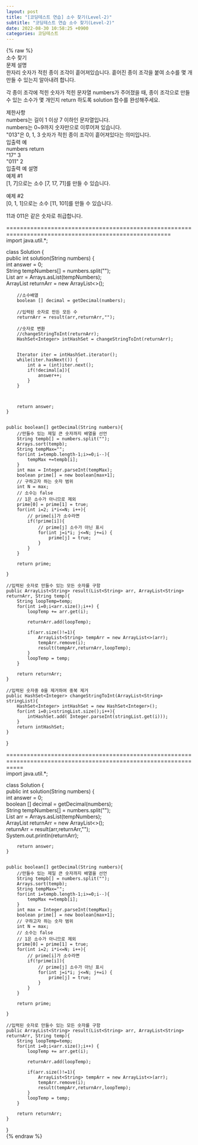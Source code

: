 ```yaml
---  
layout: post  
title: "[코딩테스트 연습] 소수 찾기(Level-2)"  
subtitle: "코딩테스트 연습 소수 찾기(Level-2)"  
date: 2022-08-30 10:58:25 +0900  
categories: 코딩테스트  
---  
```

{% raw %}  
소수 찾기  
문제 설명  
한자리 숫자가 적힌 종이 조각이 흩어져있습니다. 흩어진 종이 조각을 붙여 소수를 몇 개 만들 수 있는지 알아내려 합니다.  
  
각 종이 조각에 적힌 숫자가 적힌 문자열 numbers가 주어졌을 때, 종이 조각으로 만들 수 있는 소수가 몇 개인지 return 하도록 solution 함수를 완성해주세요.  
  
제한사항  
numbers는 길이 1 이상 7 이하인 문자열입니다.  
numbers는 0~9까지 숫자만으로 이루어져 있습니다.  
"013"은 0, 1, 3 숫자가 적힌 종이 조각이 흩어져있다는 의미입니다.  
입출력 예  
numbers	return  
"17"	3  
"011"	2  
입출력 예 설명  
예제 #1  
[1, 7]으로는 소수 [7, 17, 71]를 만들 수 있습니다.  
  
예제 #2  
[0, 1, 1]으로는 소수 [11, 101]를 만들 수 있습니다.  
  
11과 011은 같은 숫자로 취급합니다.  
  
  
  
  
======================================================================================================  
import java.util.*;  
  
class Solution {  
    public int solution(String numbers) {  
        int answer = 0;  
        String tempNumbers[] = numbers.split("");  
		List<String> arr = Arrays.asList(tempNumbers);  
		ArrayList<String> returnArr = new ArrayList<>();  
          
        //소수배열  
        boolean [] decimal = getDecimal(numbers);  
          
		//입력된 숫자로 만든 모든 수  
		returnArr = result(arr,returnArr,"");  
          
        //숫자로 변환  
        //changeStringToInt(returnArr);  
        HashSet<Integer> intHashSet = changeStringToInt(returnArr);  
       
          
        Iterator iter = intHashSet.iterator();  
        while(iter.hasNext()) {  
            int a = (int)iter.next();  
            if(!decimal[a]){  
                answer++;  
            }  
        }  
  
          
          
        return answer;  
    }  
      
      
    public boolean[] getDecimal(String numbers){  
        //만들수 있는 제일 큰 숫자까지 배열을 선언  
        String tempb[] = numbers.split("");  
        Arrays.sort(tempb);  
        String tempMax="";  
        for(int i=tempb.length-1;i>=0;i--){  
            tempMax +=tempb[i];  
        }  
        int max = Integer.parseInt(tempMax);  
        boolean prime[] = new boolean[max+1];  
        // 구하고자 하는 숫자 범위  
        int N = max;  
        // 소수는 false  
        // 1은 소수가 아니므로 제외  
        prime[0] = prime[1] = true;  
        for(int i=2; i*i<=N; i++){  
            // prime[i]가 소수라면  
            if(!prime[i]){  
                // prime[j] 소수가 아닌 표시  
                for(int j=i*i; j<=N; j+=i) {  
                    prime[j] = true;                  
                }  
            }          
        }          
          
        return prime;  
          
    }  
      
    //입력된 숫자로 만들수 있는 모든 숫자를 구함  
	public ArrayList<String> result(List<String> arr, ArrayList<String> returnArr, String temp){  
        String loopTemp=temp;  
        for(int i=0;i<arr.size();i++) {  
            loopTemp += arr.get(i);  
              
            returnArr.add(loopTemp);  
              
            if(arr.size()!=1){  
                ArrayList<String> tempArr = new ArrayList<>(arr);  
                tempArr.remove(i);  
                result(tempArr,returnArr,loopTemp);  
            }  
            loopTemp = temp;  
        }  
  
        return returnArr;  
    }    
      
	//입력된 숫자중 0을 제거하여 중복 제거  
    public HashSet<Integer> changeStringToInt(ArrayList<String> stringList){  
        HashSet<Integer> intHashSet = new HashSet<Integer>();  
        for(int i=0;i<stringList.size();i++){  
            intHashSet.add( Integer.parseInt(stringList.get(i)));  
        }  
        return intHashSet;  
    }  
}  
  
  
  
=================================================================================================================  
import java.util.*;  
  
class Solution {  
    public int solution(String numbers) {  
        int answer = 0;  
        boolean [] decimal = getDecimal(numbers);  
		String tempNumbers[] = numbers.split("");  
		List<String> arr = Arrays.asList(tempNumbers);  
		ArrayList<String> returnArr = new ArrayList<>();  
		returnArr = result(arr,returnArr,"");  
        System.out.println(returnArr);  
  
          
          
        return answer;  
    }  
      
      
    public boolean[] getDecimal(String numbers){  
        //만들수 있는 제일 큰 숫자까지 배열을 선언  
        String tempb[] = numbers.split("");  
        Arrays.sort(tempb);  
        String tempMax="";  
        for(int i=tempb.length-1;i>=0;i--){  
            tempMax +=tempb[i];  
        }  
        int max = Integer.parseInt(tempMax);  
        boolean prime[] = new boolean[max+1];  
        // 구하고자 하는 숫자 범위  
        int N = max;  
        // 소수는 false  
        // 1은 소수가 아니므로 제외  
        prime[0] = prime[1] = true;  
        for(int i=2; i*i<=N; i++){  
            // prime[i]가 소수라면  
            if(!prime[i]){  
                // prime[j] 소수가 아닌 표시  
                for(int j=i*i; j<=N; j+=i) {  
                    prime[j] = true;                  
                }  
            }          
        }          
          
        return prime;  
          
    }  
      
    //입력된 숫자로 만들수 있는 모든 숫자를 구함  
	public ArrayList<String> result(List<String> arr, ArrayList<String> returnArr, String temp){  
        String loopTemp=temp;  
        for(int i=0;i<arr.size();i++) {  
            loopTemp += arr.get(i);  
              
            returnArr.add(loopTemp);  
              
            if(arr.size()!=1){  
                ArrayList<String> tempArr = new ArrayList<>(arr);  
                tempArr.remove(i);  
                result(tempArr,returnArr,loopTemp);  
            }  
            loopTemp = temp;  
        }  
  
        return returnArr;  
    }    
}  
{% endraw %}